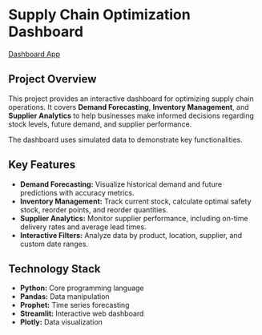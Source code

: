 # Supply Chain Optimization Dashboard

[Dashboard App](https://supply-chain-dashboard-fppecphmqqsatcchdwfqxy.streamlit.app)

## Project Overview

This project provides an interactive dashboard for optimizing supply chain operations. 
It covers **Demand Forecasting**, **Inventory Management**, and **Supplier Analytics** to help businesses 
make informed decisions regarding stock levels, future demand, and supplier performance.

The dashboard uses simulated data to demonstrate key functionalities.

## Key Features

* **Demand Forecasting:** Visualize historical demand and future predictions with accuracy metrics.
* **Inventory Management:** Track current stock, calculate optimal safety stock, reorder points, and reorder quantities.
* **Supplier Analytics:** Monitor supplier performance, including on-time delivery rates and average lead times.
* **Interactive Filters:** Analyze data by product, location, supplier, and custom date ranges.

## Technology Stack

* **Python:** Core programming language
* **Pandas:** Data manipulation
* **Prophet:** Time series forecasting
* **Streamlit:** Interactive web dashboard
* **Plotly:** Data visualization
